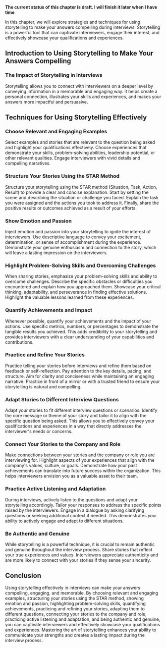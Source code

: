 **The current status of this chapter is draft. I will finish it later when I have time**

In this chapter, we will explore strategies and techniques for using storytelling to make your answers compelling during interviews. Storytelling is a powerful tool that can captivate interviewers, engage their interest, and effectively showcase your qualifications and experiences.

Introduction to Using Storytelling to Make Your Answers Compelling
------------------------------------------------------------------

### The Impact of Storytelling in Interviews

Storytelling allows you to connect with interviewers on a deeper level by conveying information in a memorable and engaging way. It helps create a personal connection, illustrates your skills and experiences, and makes your answers more impactful and persuasive.

Techniques for Using Storytelling Effectively
---------------------------------------------

### Choose Relevant and Engaging Examples

Select examples and stories that are relevant to the question being asked and highlight your qualifications effectively. Choose experiences that demonstrate your skills, problem-solving abilities, leadership potential, or other relevant qualities. Engage interviewers with vivid details and compelling narratives.

### Structure Your Stories Using the STAR Method

Structure your storytelling using the STAR method (Situation, Task, Action, Result) to provide a clear and concise explanation. Start by setting the scene and describing the situation or challenge you faced. Explain the task you were assigned and the actions you took to address it. Finally, share the positive results or outcomes achieved as a result of your efforts.

### Show Emotion and Passion

Inject emotion and passion into your storytelling to ignite the interest of interviewers. Use descriptive language to convey your excitement, determination, or sense of accomplishment during the experience. Demonstrate your genuine enthusiasm and connection to the story, which will leave a lasting impression on the interviewers.

### Highlight Problem-Solving Skills and Overcoming Challenges

When sharing stories, emphasize your problem-solving skills and ability to overcome challenges. Describe the specific obstacles or difficulties you encountered and explain how you approached them. Showcase your critical thinking, adaptability, and perseverance in finding effective solutions. Highlight the valuable lessons learned from these experiences.

### Quantify Achievements and Impact

Whenever possible, quantify your achievements and the impact of your actions. Use specific metrics, numbers, or percentages to demonstrate the tangible results you achieved. This adds credibility to your storytelling and provides interviewers with a clear understanding of your capabilities and contributions.

### Practice and Refine Your Stories

Practice telling your stories before interviews and refine them based on feedback or self-reflection. Pay attention to the key details, pacing, and structure. Aim for clarity and conciseness while maintaining an engaging narrative. Practice in front of a mirror or with a trusted friend to ensure your storytelling is natural and compelling.

### Adapt Stories to Different Interview Questions

Adapt your stories to fit different interview questions or scenarios. Identify the core message or theme of your story and tailor it to align with the specific question being asked. This allows you to effectively convey your qualifications and experiences in a way that directly addresses the interviewer's needs or concerns.

### Connect Your Stories to the Company and Role

Make connections between your stories and the company or role you are interviewing for. Highlight aspects of your experiences that align with the company's values, culture, or goals. Demonstrate how your past achievements can translate into future success within the organization. This helps interviewers envision you as a valuable asset to their team.

### Practice Active Listening and Adaptation

During interviews, actively listen to the questions and adapt your storytelling accordingly. Tailor your responses to address the specific points raised by the interviewers. Engage in a dialogue by asking clarifying questions or seeking additional context if needed. This demonstrates your ability to actively engage and adapt to different situations.

### Be Authentic and Genuine

While storytelling is a powerful technique, it is crucial to remain authentic and genuine throughout the interview process. Share stories that reflect your true experiences and values. Interviewers appreciate authenticity and are more likely to connect with your stories if they sense your sincerity.

Conclusion
----------

Using storytelling effectively in interviews can make your answers compelling, engaging, and memorable. By choosing relevant and engaging examples, structuring your stories using the STAR method, showing emotion and passion, highlighting problem-solving skills, quantifying achievements, practicing and refining your stories, adapting them to different questions, connecting your stories to the company and role, practicing active listening and adaptation, and being authentic and genuine, you can captivate interviewers and effectively showcase your qualifications and experiences. Mastering the art of storytelling enhances your ability to communicate your strengths and creates a lasting impact during the interview process.
